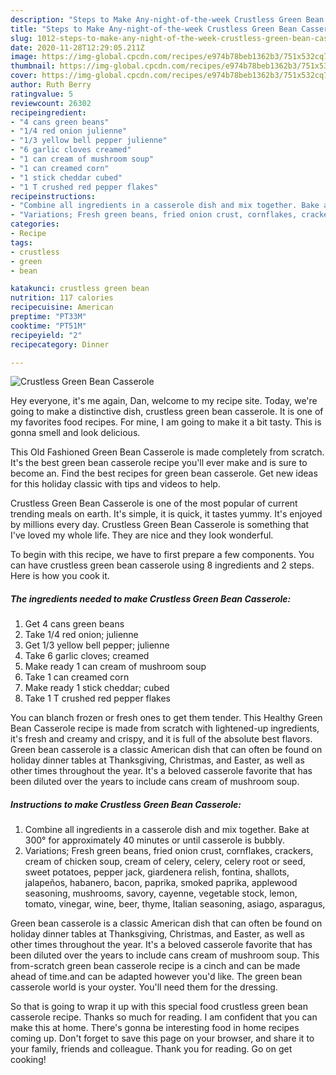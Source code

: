 ```yaml
---
description: "Steps to Make Any-night-of-the-week Crustless Green Bean Casserole"
title: "Steps to Make Any-night-of-the-week Crustless Green Bean Casserole"
slug: 1012-steps-to-make-any-night-of-the-week-crustless-green-bean-casserole
date: 2020-11-28T12:29:05.211Z
image: https://img-global.cpcdn.com/recipes/e974b78beb1362b3/751x532cq70/crustless-green-bean-casserole-recipe-main-photo.jpg
thumbnail: https://img-global.cpcdn.com/recipes/e974b78beb1362b3/751x532cq70/crustless-green-bean-casserole-recipe-main-photo.jpg
cover: https://img-global.cpcdn.com/recipes/e974b78beb1362b3/751x532cq70/crustless-green-bean-casserole-recipe-main-photo.jpg
author: Ruth Berry
ratingvalue: 5
reviewcount: 26302
recipeingredient:
- "4 cans green beans"
- "1/4 red onion julienne"
- "1/3 yellow bell pepper julienne"
- "6 garlic cloves creamed"
- "1 can cream of mushroom soup"
- "1 can creamed corn"
- "1 stick cheddar cubed"
- "1 T crushed red pepper flakes"
recipeinstructions:
- "Combine all ingredients in a casserole dish and mix together. Bake at 300° for approximately 40 minutes or until casserole is bubbly."
- "Variations; Fresh green beans, fried onion crust, cornflakes, crackers, cream of chicken soup, cream of celery, celery, celery root or seed, sweet potatoes, pepper jack, giardenera relish, fontina, shallots, jalapeños, habanero, bacon, paprika, smoked paprika, applewood seasoning, mushrooms, savory, cayenne, vegetable stock, lemon, tomato, vinegar, wine, beer, thyme, Italian seasoning, asiago, asparagus,"
categories:
- Recipe
tags:
- crustless
- green
- bean

katakunci: crustless green bean 
nutrition: 117 calories
recipecuisine: American
preptime: "PT33M"
cooktime: "PT51M"
recipeyield: "2"
recipecategory: Dinner

---
```



![Crustless Green Bean Casserole](https://img-global.cpcdn.com/recipes/e974b78beb1362b3/751x532cq70/crustless-green-bean-casserole-recipe-main-photo.jpg)

Hey everyone, it's me again, Dan, welcome to my recipe site. Today, we're going to make a distinctive dish, crustless green bean casserole. It is one of my favorites food recipes. For mine, I am going to make it a bit tasty. This is gonna smell and look delicious.

This Old Fashioned Green Bean Casserole is made completely from scratch. It&#39;s the best green bean casserole recipe you&#39;ll ever make and is sure to become an. Find the best recipes for green bean casserole. Get new ideas for this holiday classic with tips and videos to help.

Crustless Green Bean Casserole is one of the most popular of current trending meals on earth. It's simple, it is quick, it tastes yummy. It's enjoyed by millions every day. Crustless Green Bean Casserole is something that I've loved my whole life. They are nice and they look wonderful.


To begin with this recipe, we have to first prepare a few components. You can have crustless green bean casserole using 8 ingredients and 2 steps. Here is how you cook it.

<!--inarticleads1-->

##### The ingredients needed to make Crustless Green Bean Casserole:

1. Get 4 cans green beans
1. Take 1/4 red onion; julienne
1. Get 1/3 yellow bell pepper; julienne
1. Take 6 garlic cloves; creamed
1. Make ready 1 can cream of mushroom soup
1. Take 1 can creamed corn
1. Make ready 1 stick cheddar; cubed
1. Take 1 T crushed red pepper flakes


You can blanch frozen or fresh ones to get them tender. This Healthy Green Bean Casserole recipe is made from scratch with lightened-up ingredients, it&#39;s fresh and creamy and crispy, and it is full of the absolute best flavors. Green bean casserole is a classic American dish that can often be found on holiday dinner tables at Thanksgiving, Christmas, and Easter, as well as other times throughout the year. It&#39;s a beloved casserole favorite that has been diluted over the years to include cans cream of mushroom soup. 

<!--inarticleads2-->

##### Instructions to make Crustless Green Bean Casserole:

1. Combine all ingredients in a casserole dish and mix together. Bake at 300° for approximately 40 minutes or until casserole is bubbly.
1. Variations; Fresh green beans, fried onion crust, cornflakes, crackers, cream of chicken soup, cream of celery, celery, celery root or seed, sweet potatoes, pepper jack, giardenera relish, fontina, shallots, jalapeños, habanero, bacon, paprika, smoked paprika, applewood seasoning, mushrooms, savory, cayenne, vegetable stock, lemon, tomato, vinegar, wine, beer, thyme, Italian seasoning, asiago, asparagus,


Green bean casserole is a classic American dish that can often be found on holiday dinner tables at Thanksgiving, Christmas, and Easter, as well as other times throughout the year. It&#39;s a beloved casserole favorite that has been diluted over the years to include cans cream of mushroom soup. This from-scratch green bean casserole recipe is a cinch and can be made ahead of time.and can be adapted however you&#39;d like. The green bean casserole world is your oyster. You&#39;ll need them for the dressing. 

So that is going to wrap it up with this special food crustless green bean casserole recipe. Thanks so much for reading. I am confident that you can make this at home. There's gonna be interesting food in home recipes coming up. Don't forget to save this page on your browser, and share it to your family, friends and colleague. Thank you for reading. Go on get cooking!
